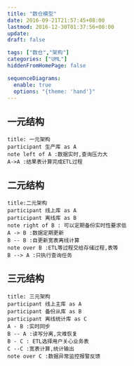 ```yaml
---
title: "数仓模型"
date: 2016-09-21T21:57:45+08:00
lastmod: 2016-12-30T01:37:56+08:00
update: 
draft: false

tags: ["数仓","架构"]
categories: ["UML"]
hiddenFromHomePage: false

sequenceDiagrams: 
  enable: true
  options: "{theme: 'hand'}"
---
```


## 一元结构

```sequence
title: 一元架构
participant 生产库 as A
note left of A :数据实时,查询压力大
A->A :结果表计算完成ETL过程
```

## 二元结构

```sequence
title:二元架构
participant 线上库 as A
participant 离线库 as B
note right of B : 可以定期备份实时性要求低
A -> B :数据定期更新
B -- B :自更新宽表离线计算
note over B :ETL等过程交给存储过程,表等
B --> A :只执行查询任务
```

## 三元结构

```sequence
title: 三元架构
participant 线上主库 as A
participant 备份从库 as B
participant 离线统计库 as C
A - B :实时同步
B -- A :读写分离,灾难恢复
B - C : ETL选择用户关心业务表
C --C :宽表计算,统计输出
note over C :数据异常监控报警反馈
```